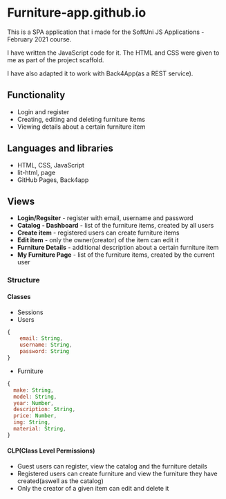 # Furniture-app.github.io
This is a SPA application that i made for the SoftUni JS Applications - February 2021 course.

I have written the JavaScript code for it. The HTML and CSS were given to me as part of the project scaffold.

I have also adapted it to work with Back4App(as a REST service).

## Functionality
*  Login and register
*  Creating, editing and deleting furniture items
*  Viewing details about a certain furniture item

## Languages and libraries
* HTML, CSS, JavaScript
* lit-html, page
* GitHub Pages, Back4app

## Views
* **Login/Regsiter** - register with email, username and password
* **Catalog - Dashboard** - list of the furniture items, created by all users
* **Create item** - registered users can create furniture items
* **Edit item** - only the owner(creator) of the item can edit it
* **Furniture Details** - additional description about a certain furniture item
* **My Furniture Page** - list of the furniture items, created by the current user

### Structure
#### Classes
* Sessions
* Users
```javascript
{
    email: String,
    username: String,
    password: String
}
```
* Furniture
```javascript
{
  make: String,
  model: String,
  year: Number,
  description: String,
  price: Number,
  img: String,
  material: String,
}
```

#### CLP(Class Level Permissions)
* Guest users can register, view the catalog and the furniture details 
* Registered users can create furniture and view the furniture they have created(aswell as the catalog)
* Only the creator of a given item can edit and delete it
